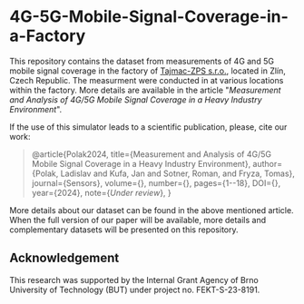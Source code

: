 # 4G-5G-Mobile-Signal-Coverage-in-a-Factory

This repository contains the dataset from measurements of 4G and 5G mobile signal coverage in the factory of [Tajmac-ZPS s.r.o.](https://www.tajmac-zps.cz/tajmac-group/), located in Zlín, Czech Republic. The measurment were conducted in  at various locations within the factory.
More details are available in the article "_Measurement and Analysis of 4G/5G Mobile Signal Coverage in a Heavy Industry Environment_". 

If the use of this simulator leads to a scientific publication, please, cite our work: 

>@article{Polak2024,
>  title={Measurement and Analysis of 4G/5G Mobile Signal Coverage in a Heavy Industry Environment},
>  author={Polak, Ladislav and Kufa, Jan and Sotner, Roman, and Fryza, Tomas},
>  journal={Sensors},
>  volume={},
>  number={},
>  pages={1--18},
>  DOI={},
>  year={2024},
>  note={_Under review_},
>  }

More details about our dataset can be found in the above mentioned article. When the full version of our paper will be available, more details and complementary datasets will be presented on this repository.


## Acknowledgement

This research was supported by the Internal Grant Agency of Brno University of Technology (BUT) under project no. FEKT-S-23-8191.


<!-- ## License

The presented dataset is available under the MIT License as expressed below.

MIT License

Copyright (c) [2021] [Department of Radio Electronics, Brno University of Technology]

Permission is hereby granted, free of charge, to any person obtaining a copy of this software and associated documentation files (the "Software"), to deal in the Software without restriction, including without limitation the rights to use, copy, modify, merge, publish, distribute, sublicense, and/or sell copies of the Software, and to permit persons to whom the Software is furnished to do so, subject to the following conditions:

The above copyright notice and this permission notice shall be included in all copies or substantial portions of the Software.

THE SOFTWARE IS PROVIDED "AS IS", WITHOUT WARRANTY OF ANY KIND, EXPRESS OR IMPLIED, INCLUDING BUT NOT LIMITED TO THE WARRANTIES OF MERCHANTABILITY, FITNESS FOR A PARTICULAR PURPOSE AND NONINFRINGEMENT. IN NO EVENT SHALL THE AUTHORS OR COPYRIGHT HOLDERS BE LIABLE FOR ANY CLAIM, DAMAGES OR OTHER LIABILITY, WHETHER IN AN ACTION OF CONTRACT, TORT OR OTHERWISE, ARISING FROM, OUT OF OR IN CONNECTION WITH THE SOFTWARE OR THE USE OR OTHER DEALINGS IN THE SOFTWARE. -->
